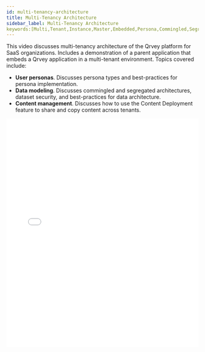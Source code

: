```yaml
---
id: multi-tenancy-architecture
title: Multi-Tenancy Architecture
sidebar_label: Multi-Tenancy Architecture
keywords:[Multi,Tenant,Instance,Master,Embedded,Persona,Commingled,Segregated,Data,Dataset,Model,Schema,View,Architecture,Content,Management,Deploy,Server,Package,Environment,Publish,Security,Record,Custom,Column,Template,Baseline,Creator,Consumer,Client,Role,Group,JWT,RLS,CLS,Authentication,Authorization,Application,Organization,Widget,Personalization]
---
```


This video discusses multi-tenancy architecture of the Qrvey platform for SaaS organizations. Includes a demonstration of a parent application that embeds a Qrvey application in a multi-tenant environment. Topics covered include:
* **User personas**. Discusses persona types and best-practices for persona implementation.
* **Data modeling**. Discusses commingled and segregated architectures, dataset security, and best-practices for data architecture.
* **Content management**. Discusses how to use the Content Deployment feature to share and copy content across tenants. 


<iframe src="//fast.wistia.net/embed/iframe/zohrwf5jr5?videoFoam=true"
allowtransparency="true" frameBorder="0" scrolling="no" className="wistia_embed"
name="wistia_embed" allowFullScreen  width="100%" height="600"></iframe>
<script src="//fast.wistia.net/assets/external/iframe-api-v1.js"></script>
<br/>